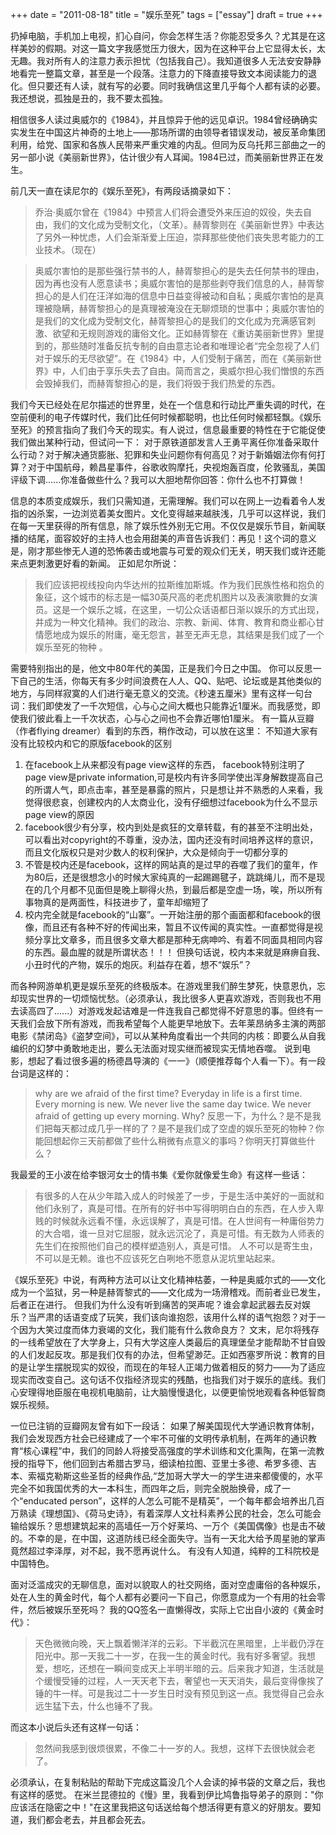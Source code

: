 +++ 
date = "2011-08-18"
title = "娱乐至死"
tags = ["essay"]
draft = true
+++

扔掉电脑，手机加上电视，扪心自问，你会怎样生活？你能忍受多久？尤其是在这样美妙的假期。对这一篇文字我感觉压力很大，因为在这种平台上它显得太长，太无趣。我对所有人的注意力表示担忧（包括我自己）。我知道很多人无法安安静静地看完一整篇文章，甚至是一个段落。注意力的下降直接导致文本阅读能力的退化。但只要还有人读，就有写的必要。同时我确信这里几乎每个人都有读的必要。我还想说，孤独是丑的，我不要太孤独。

相信很多人读过奥威尔的《1984》，并且惊异于他的远见卓识。1984曾经确确实实发生在中国这片神奇的土地上——那场所谓的由领导者错误发动，被反革命集团利用，给党、国家和各族人民带来严重灾难的内乱。但同为反乌托邦三部曲之一的另一部小说《美丽新世界》，估计很少有人耳闻。1984已过，而美丽新世界正在发生。

前几天一直在读尼尔的《娱乐至死》，有两段话摘录如下：
> 乔治·奥威尔曾在《1984》中预言人们将会遭受外来压迫的奴役，失去自由，我们的文化成为受制文化，（文革）。赫胥黎则在《美丽新世界》中表达了另外一种忧虑，人们会渐渐爱上压迫，崇拜那些使他们丧失思考能力的工业技术。（现在）

> 奥威尔害怕的是那些强行禁书的人，赫胥黎担心的是失去任何禁书的理由，因为再也没有人愿意读书；奥威尔害怕的是那些剥夺我们信息的人，赫胥黎担心的是人们在汪洋如海的信息中日益变得被动和自私；奥威尔害怕的是真理被隐瞒，赫胥黎担心的是真理被淹没在无聊烦琐的世事中；奥威尔害怕的是我们的文化成为受制文化，赫胥黎担心的是我们的文化成为充满感官刺激、欲望和无规则游戏的庸俗文化。正如赫胥黎在《重访美丽新世界》里提到的，那些随时准备反抗专制的自由意志论者和唯理论者“完全忽视了人们对于娱乐的无尽欲望”。在《1984》中，人们受制于痛苦，而在《美丽新世界》中，人们由于享乐失去了自由。简而言之，奥威尔担心我们憎恨的东西会毁掉我们，而赫胥黎担心的是，我们将毁于我们热爱的东西。

我们今天已经处在尼尔描述的世界里，处在一个信息和行动比严重失调的时代，在空前便利的电子传媒时代，我们比任何时候都聪明，也比任何时候都轻飘。《娱乐至死》的预言指向了我们今天的现实。有人说过，信息最重要的特性在于它能促使我们做出某种行动，但试问一下：
对于原铁道部发言人王勇平离任你准备采取什么行动？对于解决通货膨胀、犯罪和失业问题你有何高见？对于新婚姻法你有何打算？对于中国航母，赖昌星事件，谷歌收购摩托，央视炮轰百度，伦敦骚乱，美国评级下调......你准备做些什么？我可以大胆地帮你回答：你什么也不打算做！

信息的本质变成娱乐，我们只需知道，无需理解。我们可以在网上一边看着令人发指的凶杀案，一边浏览着美女图片。文化变得越来越肤浅，几乎可以这样说，我们在每一天里获得的所有信息，除了娱乐性外别无它用。不仅仅是娱乐节目，新闻联播的结尾，面容姣好的主持人也会用甜美的声音告诉我们：再见！这个词的意义是，刚才那些惨无人道的恐怖袭击或地震与可爱的观众们无关，明天我们或许还能来点更刺激更好看的新闻。
正如尼尔所说：

> 我们应该把视线投向内华达州的拉斯维加斯城。作为我们民族性格和抱负的象征，这个城市的标志是一幅30英尺高的老虎机图片以及表演歌舞的女演员。这是一个娱乐之城，在这里，一切公众话语都日渐以娱乐的方式出现，并成为一种文化精神。我们的政治、宗教、新闻、体育、教育和商业都心甘情愿地成为娱乐的附庸，毫无怨言，甚至无声无息，其结果是我们成了一个娱乐至死的物种 。

需要特别指出的是，他文中80年代的美国，正是我们今日之中国。
你可以反思一下自己的生活，你每天有多少时间浪费在人人、QQ、贴吧、论坛或是其他类似的地方，与同样寂寞的人们进行毫无意义的交流。《秒速五厘米》里有这样一句台词：我们即使发了一千次短信，心与心之间大概也只能靠近1厘米。而我感觉，即使我们彼此看上一千次状态，心与心之间也不会靠近哪怕1厘米。
有一篇从豆瓣（作者flying dreamer）看到的东西，稍作改动，可以放在这里： 不知道大家有没有比较校内和它的原版facebook的区别

1. 在facebook上从来都没有page view这样的东西， facebook特别注明了page view是private information,可是校内有许多同学使出浑身解数提高自己的所谓人气，即点击率，甚至是暴露的照片，只是想让并不熟悉的人来看，我觉得很悲哀，创建校内的人太商业化，没有仔细想过facebook为什么不显示page view的原因
2. facebook很少有分享，校内到处是疯狂的文章转载，有的甚至不注明出处，可以看出对copyright的不尊重，没办法，国内还没有时间培养这样的意识，而且文化版权只是对少数人的权利保护，大众是倾向于一切都分享的
3. 不管是校内还是facebook，这样的网站真的是过早的吞噬了我们的童年，作为80后，还是很想念小的时候大家纯真的一起踢踢毽子，跳跳绳儿，而不是现在的几个月都不见面但是晚上聊得火热，到最后都是空虚一场，唉，所以所有事物真的是两面性，科技进步了，童年却缩短了
4. 校内完全就是facebook的“山寨”。一开始注册的那个画面都和facebook的很像，而且还有各种不好的传闻出来，暂且不议传闻的真实性。一直都觉得是视频分享比文章多，而且很多文章大都是那种无病呻吟、有着不同面具相同内容的东西。最血腥的就是所谓状态！！！ 但换句话说，校内本来就是麻痹自我、小丑时代的产物，娱乐的炮灰。利益存在着，想不“娱乐”？

而各种网游单机更是娱乐至死的终极版本。在游戏里我们醉生梦死，快意恩仇，忘却现实世界的一切烦恼忧愁。（必须承认，我比很多人更喜欢游戏，否则我也不用去读高四了......）对游戏发起诘难是一件连我自己都觉得不好意思的事。但终有一天我们会放下所有游戏，而我希望每个人能更早地放下。去年莱昂纳多主演的两部电影《禁闭岛》《盗梦空间》，可以从某种角度看出一个共同的内核：即要么从自我编织的幻梦中勇敢地走出，要么无法面对现实继而被现实无情地吞噬。 说到电影，想起了看过很多遍的杨德昌导演的《一一》（顺便推荐每个人看一下）。有一段台词是这样的：
> why are we afraid of the first time? Everyday in life is a first time. Every morning is new. We never live the same day twice. We never afraid of getting up every morning. Why? 反思一下，为什么？是不是我们把每天都过成几乎一样的了？是不是我们成了空虚的娱乐至死的物种？你能回想起你三天前都做了些什么稍微有点意义的事吗？你明天打算做些什么？

我最爱的王小波在给李银河女士的情书集《爱你就像爱生命》有这样一些话：
> 有很多的人在从少年踏入成人的时候差了一步，于是生活中美好的一面就和他们永别了，真是可惜。在所有的好书中写得明明白白的东西，在人步入卑贱的时候就永远看不懂，永远误解了，真是可惜。在人世间有一种庸俗势力的大合唱，谁一旦对它屈服，就永远沉沦了，真是可惜。有无数为人师表的先生们在按照他们自己的模样塑造别人，真是可惜。 人不可以是寄生虫，不可以是无赖。谁也不应该死乞白咧地不愿意从泥坑里站起来。

《娱乐至死》中说，有两种方法可以让文化精神枯萎，一种是奥威尔式的——文化成为一个监狱，另一种是赫胥黎式的——文化成为一场滑稽戏。而前者业已发生，后者正在进行。 但我们为什么没有听到痛苦的哭声呢？谁会拿起武器去反对娱乐？当严肃的话语变成了玩笑，我们该向谁抱怨，该用什么样的语气抱怨？对于一个因为大笑过度而体力衰竭的文化，我们能有什么救命良方？ 文末，尼尔将残存的一线希望放在了大学身上，只有大学这座人类最后的真理堡垒才能帮助不甘自毁的人们发起反攻。那是我们仅有的办法，但希望渺茫。正如西塞罗所说：教育的目的是让学生摆脱现实的奴役，而现在的年轻人正竭力做着相反的努力——为了适应现实而改变自己。这句话不仅指经济现实的残酷，也指我们对于娱乐的底线。我们心安理得地臣服在电视机电脑前，让大脑慢慢退化，以便更愉悦地观看各种低智商娱乐视频。

一位已注销的豆瓣网友曾有如下一段话： 如果了解美国现代大学通识教育体制，我们会发现西方社会已经建成了一个牢不可催的文明传承机制，在两年的通识教育“核心课程”中，我们的同龄人将接受高强度的学术训练和文化熏陶，在第一流教授的指导下，他们回到古希腊古罗马，细读柏拉图、亚里士多德、希罗多德、吉本、索福克勒斯这些圣哲的经典作品,“芝加哥大学大一的学生进来都傻傻的，水平完全不如我国优秀的大一本科生，而四年之后，则完全脱胎换骨，成了一个“enducated person”，这样的人怎么可能不是精英”，一个每年都会培养出几百万熟读《理想国》、《荷马史诗》，有着深厚人文社科素养公民的社会，怎么可能会输给娱乐？思想建筑起来的高墙任一万个好莱坞、一万个《美国偶像》也是击不破的。不幸的是，在中国，这道防线已经全面失守。当有一天北大给予周星驰的掌声竟然超过李泽厚，对不起，我不愿再说什么。 有没有人知道，纯粹的工科院校是中国特色。

面对泛滥成灾的无聊信息，面对以貌取人的社交网络，面对空虚庸俗的各种娱乐，处在人生的黄金时代，每个人都有必要问一下自己，你愿意成为一个有用的社会零件，然后被娱乐至死吗？
我的QQ签名一直懒得改，实际上它出自小波的《黄金时代》：

> 天色微微向晚，天上飘着懒洋洋的云彩。下半截沉在黑暗里，上半截仍浮在阳光中。那一天我二十一岁，在我一生的黄金时代。我有好多奢望。我想爱，想吃，还想在一瞬间变成天上半明半暗的云。后来我才知道，生活就是个缓慢受锤的过程，人一天天老下去，奢望也一天天消失，最后变得像挨了锤的牛一样。可是我过二十一岁生日时没有预见到这一点。我觉得自己会永远生猛下去，什么也锤不了我。

而这本小说后头还有这样一句话：
> 忽然间我感到很烦很累，不像二十一岁的人。我想，这样下去很快就会老了。

必须承认，在复制粘贴的帮助下完成这篇没几个人会读的掉书袋的文章之后，我也有这样的感觉。 在米兰昆德拉的《慢》里，我看到伊比鸠鲁指导弟子的原则："你应该活在隐密之中！"在这里我把这句话送给每个想活得更有意义的好朋友。要知道，我们都会老去，并且都会死去。
